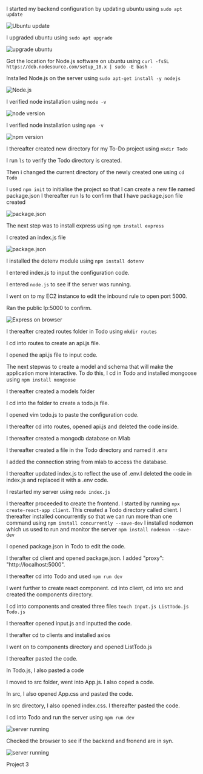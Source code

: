 I started my backend configuration by updating ubuntu using `sudo apt update`

![Ubuntu update](./Images/sudo_apt_update.png)

I upgraded ubuntu using `sudo apt upgrade`

![upgrade ubuntu](./Images/sudo_apt_upgrade_ubuntu.png)

Got the location for Node.js software on ubuntu using `curl -fsSL https://deb.nodesource.com/setup_18.x | sudo -E bash -`

Installed Node.js on the server using `sudo apt-get install -y nodejs`

![Node.js](./Images/nodejs_install.png)

I verified node installation using `node -v`

![node version](./Images/node_v.png)

I verified node installation using `npm -v`

![npm version](./Images/npm_v.png)

I thereafter created new directory for my To-Do project using `mkdir Todo`

I run `ls` to verify the Todo directory is created.

Then i changed the current directory of the newly created one using `cd Todo`

I used `npm init` to initialise the project so that I can create a new file named package.json
I thereafter run ls to confirm that I have package.json file created

![package.json](./Images/package.json.png)

The next step was to install express using `npm install express`

I created an index.js file

![package.json](./Images/package.json.png)

I installed the dotenv module using `npm install dotenv`

I entered index.js to input the configuration code.

I entered `node.js`  to see if the server was running.

I went on to my EC2 instance to edit the inbound rule to open port 5000.

Ran the public Ip:5000 to confirm. 

![Express on browser](./Images/public%20IP_5000.png)

I thereafter created routes folder in Todo using `mkdir routes`

I cd into routes to create an api.js file.

I opened the api.js file to input code.

The next stepwas to create a model and schema that will make the application more interactive. To do this, I cd in Todo and installed mongoose using `npm install mongoose`

I thereafter created a models folder

I cd into the folder to create a todo.js file.

I opened vim todo.js to paste the configuration code.

I thereafter cd into routes, opened api.js and deleted the code inside.

I thereafter created a mongodb database on Mlab

I thereafter created a file in the Todo directory and named it .env

I added the connection string from mlab to access the database.

I thereafter updated index.js to reflect the use of .env.I deleted the code in index.js and replaced it with a .env code.

I restarted my server using `node index.js`

I thereafter proceeded to create the frontend. I started by running `npx create-react-app client`. This created a Todo directory called client.
I thereafter installed concurrently so that we can run more than one command using `npm install concurrently --save-dev`
I installed nodemon which us used to run and monitor the server `npm install nodemon --save-dev`

I opened package.json in Todo to edit the code.

I therafter cd client and opened package.json. I added "proxy": "http://localhost:5000".

I thereafter cd into Todo and used `npm run dev`

I went further to create react component. cd into client, cd into src and created the components directory.

I cd into components and created three files `touch Input.js ListTodo.js Todo.js`

I thereafter opened input.js and inputted the code.

I therafter cd to clients and installed axios

I went on to components directory and opened ListTodo.js

I thereafter pasted the code.

In Todo.js, I also pasted a code

I moved to src folder, went into App.js. I also coped a code. 

In src, I also opened App.css and pasted the code. 

In src directory, I also opened index.css. I thereafter pasted the code.

I cd into Todo and run the server using `npm run dev`

![server running](./Images/starting_server.png)

Checked the browser to see if the backend and fronend are in syn.

![server running](./Images/server_running.png)

Project 3